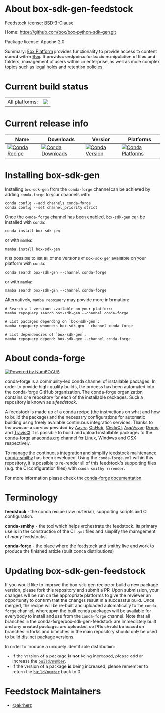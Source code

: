 About box-sdk-gen-feedstock
===========================

Feedstock license: [BSD-3-Clause](https://github.com/conda-forge/box-sdk-gen-feedstock/blob/main/LICENSE.txt)

Home: https://github.com/box/box-python-sdk-gen.git

Package license: Apache-2.0

Summary: [Box Platform](https://box.dev) provides functionality to provide access to content stored within [Box](https://box.com). It provides endpoints for basic manipulation of files and folders, management of users within an enterprise, as well as more complex topics such as legal holds and retention policies.

Current build status
====================


<table><tr><td>All platforms:</td>
    <td>
      <a href="https://dev.azure.com/conda-forge/feedstock-builds/_build/latest?definitionId=21259&branchName=main">
        <img src="https://dev.azure.com/conda-forge/feedstock-builds/_apis/build/status/box-sdk-gen-feedstock?branchName=main">
      </a>
    </td>
  </tr>
</table>

Current release info
====================

| Name | Downloads | Version | Platforms |
| --- | --- | --- | --- |
| [![Conda Recipe](https://img.shields.io/badge/recipe-box--sdk--gen-green.svg)](https://anaconda.org/conda-forge/box-sdk-gen) | [![Conda Downloads](https://img.shields.io/conda/dn/conda-forge/box-sdk-gen.svg)](https://anaconda.org/conda-forge/box-sdk-gen) | [![Conda Version](https://img.shields.io/conda/vn/conda-forge/box-sdk-gen.svg)](https://anaconda.org/conda-forge/box-sdk-gen) | [![Conda Platforms](https://img.shields.io/conda/pn/conda-forge/box-sdk-gen.svg)](https://anaconda.org/conda-forge/box-sdk-gen) |

Installing box-sdk-gen
======================

Installing `box-sdk-gen` from the `conda-forge` channel can be achieved by adding `conda-forge` to your channels with:

```
conda config --add channels conda-forge
conda config --set channel_priority strict
```

Once the `conda-forge` channel has been enabled, `box-sdk-gen` can be installed with `conda`:

```
conda install box-sdk-gen
```

or with `mamba`:

```
mamba install box-sdk-gen
```

It is possible to list all of the versions of `box-sdk-gen` available on your platform with `conda`:

```
conda search box-sdk-gen --channel conda-forge
```

or with `mamba`:

```
mamba search box-sdk-gen --channel conda-forge
```

Alternatively, `mamba repoquery` may provide more information:

```
# Search all versions available on your platform:
mamba repoquery search box-sdk-gen --channel conda-forge

# List packages depending on `box-sdk-gen`:
mamba repoquery whoneeds box-sdk-gen --channel conda-forge

# List dependencies of `box-sdk-gen`:
mamba repoquery depends box-sdk-gen --channel conda-forge
```


About conda-forge
=================

[![Powered by
NumFOCUS](https://img.shields.io/badge/powered%20by-NumFOCUS-orange.svg?style=flat&colorA=E1523D&colorB=007D8A)](https://numfocus.org)

conda-forge is a community-led conda channel of installable packages.
In order to provide high-quality builds, the process has been automated into the
conda-forge GitHub organization. The conda-forge organization contains one repository
for each of the installable packages. Such a repository is known as a *feedstock*.

A feedstock is made up of a conda recipe (the instructions on what and how to build
the package) and the necessary configurations for automatic building using freely
available continuous integration services. Thanks to the awesome service provided by
[Azure](https://azure.microsoft.com/en-us/services/devops/), [GitHub](https://github.com/),
[CircleCI](https://circleci.com/), [AppVeyor](https://www.appveyor.com/),
[Drone](https://cloud.drone.io/welcome), and [TravisCI](https://travis-ci.com/)
it is possible to build and upload installable packages to the
[conda-forge](https://anaconda.org/conda-forge) [anaconda.org](https://anaconda.org/)
channel for Linux, Windows and OSX respectively.

To manage the continuous integration and simplify feedstock maintenance
[conda-smithy](https://github.com/conda-forge/conda-smithy) has been developed.
Using the ``conda-forge.yml`` within this repository, it is possible to re-render all of
this feedstock's supporting files (e.g. the CI configuration files) with ``conda smithy rerender``.

For more information please check the [conda-forge documentation](https://conda-forge.org/docs/).

Terminology
===========

**feedstock** - the conda recipe (raw material), supporting scripts and CI configuration.

**conda-smithy** - the tool which helps orchestrate the feedstock.
                   Its primary use is in the construction of the CI ``.yml`` files
                   and simplify the management of *many* feedstocks.

**conda-forge** - the place where the feedstock and smithy live and work to
                  produce the finished article (built conda distributions)


Updating box-sdk-gen-feedstock
==============================

If you would like to improve the box-sdk-gen recipe or build a new
package version, please fork this repository and submit a PR. Upon submission,
your changes will be run on the appropriate platforms to give the reviewer an
opportunity to confirm that the changes result in a successful build. Once
merged, the recipe will be re-built and uploaded automatically to the
`conda-forge` channel, whereupon the built conda packages will be available for
everybody to install and use from the `conda-forge` channel.
Note that all branches in the conda-forge/box-sdk-gen-feedstock are
immediately built and any created packages are uploaded, so PRs should be based
on branches in forks and branches in the main repository should only be used to
build distinct package versions.

In order to produce a uniquely identifiable distribution:
 * If the version of a package **is not** being increased, please add or increase
   the [``build/number``](https://docs.conda.io/projects/conda-build/en/latest/resources/define-metadata.html#build-number-and-string).
 * If the version of a package **is** being increased, please remember to return
   the [``build/number``](https://docs.conda.io/projects/conda-build/en/latest/resources/define-metadata.html#build-number-and-string)
   back to 0.

Feedstock Maintainers
=====================

* [@akrherz](https://github.com/akrherz/)

